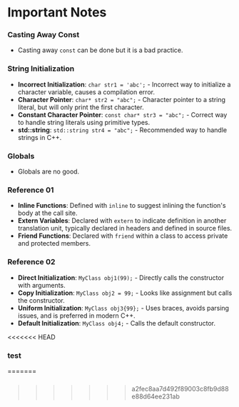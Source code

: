 # Important Notes

### Casting Away Const
- Casting away `const` can be done but it is a bad practice.


### String Initialization
- **Incorrect Initialization**: `char str1 = 'abc';` - Incorrect way to initialize a character variable, causes a compilation error.
- **Character Pointer**: `char* str2 = "abc";` - Character pointer to a string literal, but will only print the first character.
- **Constant Character Pointer**: `const char* str3 = "abc";` - Correct way to handle string literals using primitive types.
- **std::string**: `std::string str4 = "abc";` - Recommended way to handle strings in C++.


### Globals
- Globals are no good.


### Reference 01
- **Inline Functions**: Defined with `inline` to suggest inlining the function's body at the call site.
- **Extern Variables**: Declared with `extern` to indicate definition in another translation unit, typically declared in headers and defined in source files.
- **Friend Functions**: Declared with `friend` within a class to access private and protected members.

### Reference 02
- **Direct Initialization**: `MyClass obj1(99);` - Directly calls the constructor with arguments.
- **Copy Initialization**: `MyClass obj2 = 99;` - Looks like assignment but calls the constructor.
- **Uniform Initialization**: `MyClass obj3{99};` - Uses braces, avoids parsing issues, and is preferred in modern C++.
- **Default Initialization**: `MyClass obj4;` - Calls the default constructor.


<<<<<<< HEAD
### test
=======
### 
>>>>>>> a2fec8aa7d492f89003c8fb9d88e88d64ee231ab

